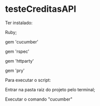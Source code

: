 # testeCreditasAPI

Ter instalado:

Ruby;

gem 'cucumber'

gem 'rspec'

gem 'httparty'

gem 'pry'

Para executar o script:

Entrar na pasta raiz do projeto pelo terminal;

Executar o comando "cucumber"
